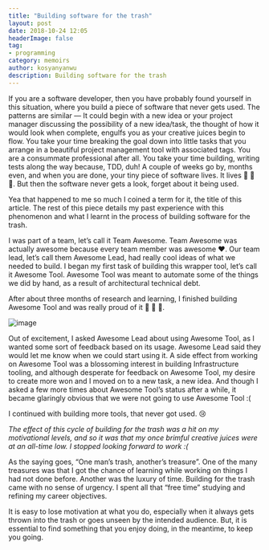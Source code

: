 ```yaml
---
title: "Building software for the trash"
layout: post
date: 2018-10-24 12:05
headerImage: false
tag:
- programming
category: memoirs
author: kosyanyanwu
description: Building software for the trash
---
```


If you are a software developer, then you have probably found yourself in this situation, where you build a piece of software that never gets used. The patterns are similar — It could begin with a new idea or your project manager discussing the possibility of a new idea/task, the thought of how it would look when complete, engulfs you as your creative juices begin to flow. You take your time breaking the goal down into little tasks that you arrange in a beautiful project management tool with associated tags. You are a consummate professional after all. You take your time building, writing tests along the way because, TDD, duh! A couple of weeks go by, months even, and when you are done, your tiny piece of software lives. It lives 🎊 🎊 🎊. But then the software never gets a look, forget about it being used.

Yea that happened to me so much I coined a term for it, the title of this article. The rest of this piece details my past experience with this phenomenon and what I learnt in the process of building software for the trash.

I was part of a team, let’s call it Team Awesome. Team Awesome was actually awesome because every team member was awesome ❤️. Our team lead, let’s call them Awesome Lead, had really cool ideas of what we needed to build. I began my first task of building this wrapper tool, let’s call it Awesome Tool. Awesome Tool was meant to automate some of the things we did by hand, as a result of architectural technical debt.

After about three months of research and learning, I finished building Awesome Tool and was really proud of it 🎊 🎊 🎊.

![image](https://user-images.githubusercontent.com/10073270/92233883-60455500-eeb1-11ea-8eb2-3fae925f25bf.png)

Out of excitement, I asked Awesome Lead about using Awesome Tool, as I wanted some sort of feedback based on its usage. Awesome Lead said they would let me know when we could start using it. A side effect from working on Awesome Tool was a blossoming interest in building Infrastructure tooling, and although desperate for feedback on Awesome Tool, my desire to create more won and I moved on to a new task, a new idea. And though I asked a few more times about Awesome Tool’s status after a while, it became glaringly obvious that we were not going to use Awesome Tool :(

I continued with building more tools, that never got used. 😢

_The effect of this cycle of building for the trash was a hit on my motivational levels, and so it was that my once brimful creative juices were at an all-time low. I stopped looking forward to work :(_

As the saying goes, “One man’s trash, another’s treasure”. One of the many treasures was that I got the chance of learning while working on things I had not done before. Another was the luxury of time. Building for the trash came with no sense of urgency. I spent all that “free time” studying and refining my career objectives.

It is easy to lose motivation at what you do, especially when it always gets thrown into the trash or goes unseen by the intended audience. But, it is essential to find something that you enjoy doing, in the meantime, to keep you going.
